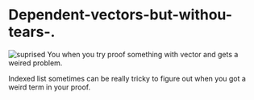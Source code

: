 # Dependent-vectors-but-withou-tears-.


![suprised](https://i.imgur.com/WBQ5LaV.jpg)
You when you try proof something with vector and gets a weired problem.


Indexed list sometimes can be really tricky to figure out when you got a weird term in your proof.

